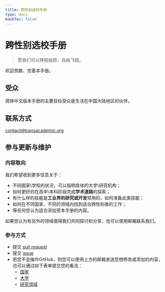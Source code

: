 ```yaml
---
title: 跨性别选校手册
type: docs
bookToc: false
---
```


# 跨性别选校手册

> 愿我们可以挣脱枷锁、自由飞翔。

欢迎贡献、完善本手册。

## 受众

简体中文版本手册的主要目标受众是生活在中国大陆地区的伙伴。

## 联系方式

[contact@transacademic.org](mailto:contact@transacademic.org)

## 参与更新与维护

### 内容取向

我们希望收到更多信息关于：
- 不同国家\学校的状况，可以指明具体的大学\研究机构；
- 如何更好的在高中\本科阶段完成**学术道路**的探索；
- 有什么样的技能是**工业界的研究或开发**常用的，如何准备此类技能；
- 如何在不同国家、不同的领域内找到适合跨性别者的工作；
- 等任何您认为适合添加至本手册的内容。

如果您认为有另外的领域值得我们共同探讨和分享，也可以使用邮箱联系我们。

### 参与方式

- 提交 [pull request](https://github.com/Linzh7/TransAcademicUniGuide/pulls)
- 提交 [issue](https://github.com/Linzh7/TransAcademicUniGuide/issues)
- 若您不会操作GitHub，则您可以使用上方的邮箱发送您想修改或添加的内容，也可以通过如下表单提交您的看法：
  - [国家](https://docs.google.com/forms/d/e/1FAIpQLSfm40NK_kWylDTy-cIhUibpX1LaVx-6vw4EF2x7SgXSIhlXOA/viewform)
  - [大学](https://docs.google.com/forms/d/e/1FAIpQLSdTduZ0wpgJ3W4LDPQ6u_Vm6Gi_AMZYZnwYFl5ifT8SO4yJmA/viewform)
  - [研究领域](https://docs.google.com/forms/d/e/1FAIpQLScgX2iVOC2_5Z3tmbp4kJq6Es2RrEOypUpzaoNIEg-5yNmqFw/viewform)